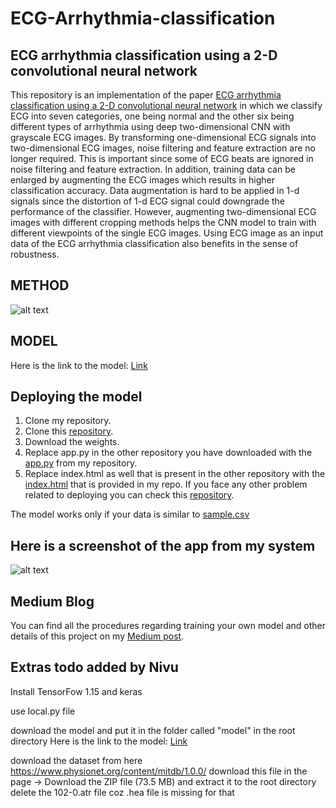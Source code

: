 # ECG-Arrhythmia-classification

## ECG arrhythmia classification using a 2-D convolutional neural network

This repository is an implementation of the paper [ECG arrhythmia classification using a 2-D
convolutional neural network](https://arxiv.org/pdf/1804.06812.pdf) in which we classify ECG into seven categories, one being normal and the other six being different types of arrhythmia using deep two-dimensional CNN with grayscale ECG images. By transforming one-dimensional ECG signals into two-dimensional ECG images, noise filtering and feature extraction are no longer required. This is important since some of ECG beats are ignored in noise filtering and feature extraction. In addition, training data can be enlarged by augmenting the ECG images which results in higher classification accuracy. Data augmentation is hard to be applied in 1-d signals since the distortion of 1-d ECG signal could downgrade the performance of the classifier. However, augmenting two-dimensional ECG images with different cropping methods helps the CNN model to train with different viewpoints of the single ECG images. Using ECG image as an input data of the ECG arrhythmia classification also benefits in the sense of robustness.

## METHOD

![alt text](https://cdn-images-1.medium.com/max/1000/1*3SGHOVg_ycSOH-NN6OI8Tg.png)

## MODEL

Here is the link to the model: [Link](https://drive.google.com/open?id=1aFKVKz41A9fu8dX2KfwlEGV8vz9ljiuZ)

## Deploying the model

1. Clone my repository.
2. Clone this [repository](https://github.com/mtobeiyf/keras-flask-deploy-webapp).
3. Download the weights.
4. Replace app.py in the other repository you have downloaded with the [app.py](https://github.com/ankur219/ECG-Arrhythmia-classification/blob/master/app.py) from my repository.
5. Replace index.html as well that is present in the other repository with the [index.html](https://github.com/ankur219/ECG-Arrhythmia-classification/blob/master/index.html) that is provided in my repo.
   If you face any other problem related to deploying you can check this [repository](https://github.com/mtobeiyf/keras-flask-deploy-webapp).

The model works only if your data is similar to [sample.csv](https://github.com/ankur219/ECG-Arrhythmia-classification/blob/master/sample.csv)

## Here is a screenshot of the app from my system

![alt text](https://cdn-images-1.medium.com/max/1400/1*DbcZlDPIfRYLZknTrjcJLw.png)

## Medium Blog

You can find all the procedures regarding training your own model and other details of this project on my [Medium post](https://medium.com/datadriveninvestor/ecg-arrhythmia-classification-using-a-2-d-convolutional-neural-network-33aa586bad67).

## Extras todo added by Nivu

Install TensorFow 1.15 and keras

use local.py file

download the model and put it in the folder called "model" in the root directory
Here is the link to the model: [Link](https://drive.google.com/open?id=1aFKVKz41A9fu8dX2KfwlEGV8vz9ljiuZ)

download the dataset from here https://www.physionet.org/content/mitdb/1.0.0/
download this file in the page -> Download the ZIP file (73.5 MB)
and extract it to the root directory
delete the 102-0.atr file coz .hea file is missing for that
